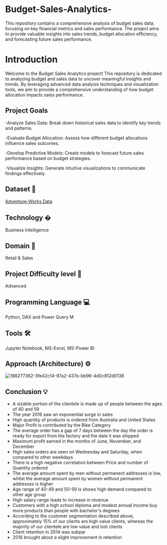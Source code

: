 # Budget-Sales-Analytics-
This repository contains a comprehensive analysis of budget sales data, focusing on key financial metrics and sales performance. The project aims to provide valuable insights into sales trends, budget allocation efficiency, and forecasting future sales performance.

# Introduction
Welcome to the Budget Sales Analytics project! This repository is dedicated to analyzing budget and sales data to uncover meaningful insights and trends. By leveraging advanced data analysis techniques and visualization tools, we aim to provide a comprehensive understanding of how budget allocation impacts sales performance.


## Project Goals
-Analyze Sales Data: Break down historical sales data to identify key trends and patterns.

-Evaluate Budget Allocation: Assess how different budget allocations influence sales outcomes.

-Develop Predictive Models: Create models to forecast future sales performance based on budget strategies.

-Visualize Insights: Generate intuitive visualizations to communicate findings effectively.

## Dataset 📀
[Adventure-Works Data](https://drive.google.com/file/d/1-frhqjoqohwOIO1zPxtuffqSmVF5LFYp/view)

## Technology �
Business Intelligence
## Domain 🛒
Retail & Sales
## Project Difficulty level 🥇
Advanced
## Programming Language 💻
Python, DAX and Power Query M
## Tools 🛠
Jupyter Notebook, MS-Excel, MS-Power BI

## Approach (Architecture) ⚙



![188277362-3fe42c14-97a2-437e-bb96-4d0c812d0136](https://github.com/user-attachments/assets/f71893de-be85-4684-9af4-04a63b5444b3)






## Conclusion 💡
- A sizable portion of the clientele is made up of people between the ages of 40 and 59
- The year 2016 saw an exponential surge in sales
- High quantity of products is ordered from Australia and United States
- Major Profit is contributed by the Bike Category
- The average order has a gap of 7 days between the day the order is ready for export from the factory and the date it was shipped
- Maximum profit earned in the months of June, November, and December
- High sales orders are seen on Wednesday and Saturday, when compared to other weekdays
- There is a high negative correlation between Price and number of Quantity ordered
- The average amount spent by men without permanent addresses is low, whilst the average amount spent by women without permanent addresses is higher
- Age range of 40-49 and 50-59 is shows high demand compared to other age group
- High salary range leads to increase in revenue
- Customers with a high school diploma and modest annual income buy more products than people with bachelor's degrees
- According to the customer segmentation described above, approximately 15% of our clients are high value clients, whereas the majority of our clientele are low value and lost clients
- Client retention in 2014 was subpar
- 2016 brought about a slight improvement in retention
